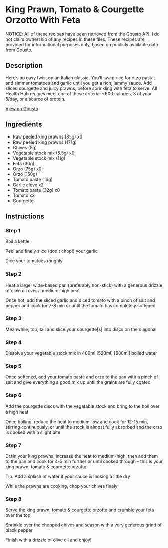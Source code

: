 # King Prawn, Tomato & Courgette Orzotto With Feta

NOTICE: All of these recipes have been retrieved from the Gousto API. I do not claim ownership of any recipes in these files. These recipes are provided for informational purposes only, based on publicly available data from Gousto.

## Description

Here’s an easy twist on an Italian classic. You’ll swap rice for orzo pasta, and simmer tomatoes and garlic until you get a rich, jammy sauce. Add sliced courgette and juicy prawns, before sprinkling with feta to serve. All Health Hub recipes meet one of these criteria: <600 calories, 3 of your 5/day, or a source of protein.

[View on Gousto](https://www.gousto.co.uk/recipes/cookbook/king-prawn-tomato-courgette-orzotto-with-feta)

## Ingredients

- Raw peeled king prawns (85g) x0
- Raw peeled king prawns (171g)
- Chives (5g)
- Vegetable stock mix (5.5g) x0
- Vegetable stock mix (11g)
- Feta (30g)
- Orzo (75g) x0
- Orzo (150g)
- Tomato paste (16g)
- Garlic clove x2
- Tomato paste (32g) x0
- Tomato x3
- Courgette

## Instructions


### Step 1

Boil a kettle

Peel and finely slice (don't chop!) your garlic

Dice your tomatoes roughly


### Step 2

Heat a large, wide-based pan (preferably non-stick) with a generous drizzle of olive oil over a medium-high heat

Once hot, add the sliced garlic and diced tomato with a pinch of salt and pepper and cook for 7-8 min or until the tomato has completely softened


### Step 3

Meanwhile, top, tail and slice your courgette[s] into discs on the diagonal


### Step 4

Dissolve your vegetable stock mix in 400ml <span class="text-purple">[520ml]</span> <span class="text-danger">[680ml]</span> boiled water


### Step 5

Once softened, add your tomato paste and orzo to the pan with a pinch of salt and give everything a good mix up until the grains are fully coated


### Step 6

Add the courgette discs with the vegetable stock and bring to the boil over a high heat

Once boiling, reduce the heat to medium-low and cook for 12-15 min, stirring continuously, or until the stock is almost fully absorbed and the orzo is cooked with a slight bite


### Step 7

Drain your king prawns, increase the heat to medium-high, then add them to the pan and cook for 4-5 min further or until cooked through – this is your king prawn, tomato & courgette orzotto

Tip: Add a splash of water if your sauce is looking a little dry

While the prawns are cooking, chop your chives finely

### Step 8

Serve the king prawn, tomato & courgette orzotto and crumble your feta over the top

Sprinkle over the chopped chives and season with a very generous grind of black pepper

Finish with a drizzle of olive oil and enjoy!

